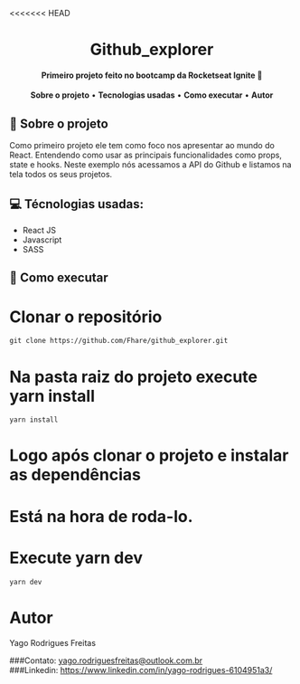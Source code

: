 <<<<<<< HEAD
<h1 align='center'>
  Github_explorer
</h1>

<h4 align='center'>Primeiro projeto feito no bootcamp da Rocketseat Ignite 🚀</h4>

<p align="center">
  <a><strong>Sobre o projeto</strong></a> •
  <a><strong>Tecnologias usadas</strong></a> •
  <a><strong>Como executar</strong></a> •
  <a><strong>Autor</strong></a>
</p>

## 👥 Sobre o projeto

Como primeiro projeto ele tem como foco nos apresentar ao mundo do React. Entendendo como usar as principais funcionalidades como props, state e hooks. Neste exemplo nós acessamos a API do Github e listamos na tela todos os seus projetos.

## 💻 Técnologias usadas:

 - React JS
 - Javascript
 - SASS

## 🚀 Como executar 


  
   # Clonar o repositório 
    git clone https://github.com/Fhare/github_explorer.git
    
   # Na pasta raiz do projeto execute yarn install
    yarn install
    
   # Logo após clonar o projeto e instalar as dependências
   # Está na hora de roda-lo.
    
   # Execute yarn dev
    
    yarn dev
  
  
  # Autor
  
  Yago Rodrigues Freitas
  
  ###Contato: yago.rodriguesfreitas@outlook.com.br <br />
  ###Linkedin: https://www.linkedin.com/in/yago-rodrigues-6104951a3/
